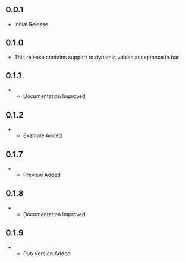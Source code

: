 ## 0.0.1

* Initial Release

## 0.1.0

* This release contains support to dynamic values acceptance in bar

## 0.1.1

* - Documentation Improved

## 0.1.2

* - Example Added

## 0.1.7

* - Preview Added

## 0.1.8

* - Documentation Improved

## 0.1.9

* - Pub Version Added